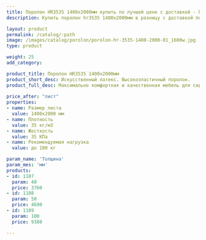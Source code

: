 ```yaml
---
title: Поролон HR3535 1400х2000мм купить по лучшей цене с доставкой - Поролоныч
description: Купить поролон hr3535 1400х2000мм в розницу с доставкой по Москве в интернет-магазине Поролоныча.

layout: product
permalink: /catalog/:path
image: /images/catalog/porolon/porolon-hr-3535-1400-2000-01_1600w.jpg
type: product

weight: 25
add_category: 

product_title: Поролон HR3535 1400х2000мм
product_short_desc: Искусственный латекс. Высокоэластичный поролон.
product_full_desc: Максимально комфортная и качественная мебель для сидения и лежания. Отсутствует эффект проваливания. Используется как самостоятельный элемент сидения в мебели и матрасах.
        
price_after: "лист"
properties:
- name: Размер листа
  value: 1400х2000 мм
- name: Плотность
  value: 35 кг/м3
- name: Жесткость
  value: 35 КПа
- name: Рекомендуемая нагрузка
  value: до 100 кг

param_name: 'Толщина'
param_mes: 'мм'
products:
- id: 1107
  param: 40
  price: 3760
- id: 1108
  param: 50
  price: 4690
- id: 1109
  param: 100
  price: 9380

---
```

